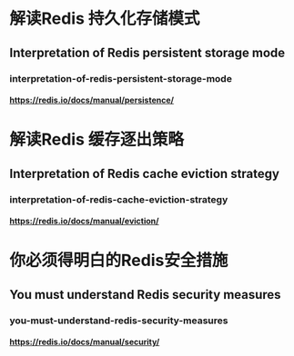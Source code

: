 # 解读Redis 持久化存储模式
## Interpretation of Redis persistent storage mode
### interpretation-of-redis-persistent-storage-mode
#### https://redis.io/docs/manual/persistence/

# 解读Redis 缓存逐出策略
## Interpretation of Redis cache eviction strategy
### interpretation-of-redis-cache-eviction-strategy
#### https://redis.io/docs/manual/eviction/

# 你必须得明白的Redis安全措施
## You must understand Redis security measures
### you-must-understand-redis-security-measures
#### https://redis.io/docs/manual/security/
